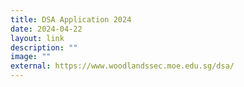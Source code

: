 ```yaml
---
title: DSA Application 2024
date: 2024-04-22
layout: link
description: ""
image: ""
external: https://www.woodlandssec.moe.edu.sg/dsa/
---
```

